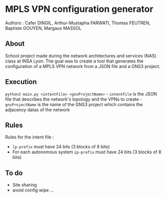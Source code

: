 # MPLS VPN configuration generator
Authors : Cafer DINGIL, Arthur-Mustapha FARWATI, Thomas FEUTREN, Baptiste GOUYEN, Margaux MASSOL

## About
School project made during the network architectures and services (NAS) class at INSA Lyon. The goal was to create a tool that generates the configuration of a MPLS VPN network from a JSON file and a GNS3 project.

## Execution
`python3 main.py <intentFile> <gnsProjectName>`
    - `intentFile` is the JSON file that describes the network's topology and the VPNs to create
    - `gnsProjectName` is the name of the GNS3 project which contains the adjacency datas of the network

## Rules
Rules for the intent file :
 - `lp-prefix` must have 24 bits (3 blocks of 8 bits)
 - For each autonomous system `ip-prefix` must have 24 bits (3 blocks of 8 bits)

## To do
 - Site sharing
 - avoid config wipe ...